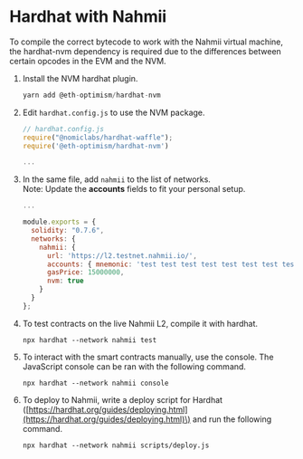 # Hardhat with Nahmii

To compile the correct bytecode to work with the Nahmii virtual machine, the hardhat-nvm dependency is required due to the differences between certain opcodes in the EVM and the NVM.

1. Install the NVM hardhat plugin. 

   ```javascript
   yarn add @eth-optimism/hardhat-nvm
   ```

2. Edit `hardhat.config.js` to use the NVM package. 

   ```javascript
   // hardhat.config.js
   require("@nomiclabs/hardhat-waffle");
   require('@eth-optimism/hardhat-nvm')

   ...
   ```

3. In the same file, add `nahmii` to the list of networks.  
   Note: Update the **accounts** fields to fit your personal setup.

   ```javascript
   ...

   module.exports = {
     solidity: "0.7.6",
     networks: {
       nahmii: {
         url: 'https://l2.testnet.nahmii.io/',
         accounts: { mnemonic: 'test test test test test test test test test test test junk' },
         gasPrice: 15000000,
         nvm: true
       }
     }
   };
   ```

4. To test contracts on the live Nahmii L2, compile it with hardhat. 

   ```text
   npx hardhat --network nahmii test
   ```

5. To interact with the smart contracts manually, use the console. The JavaScript console can be ran with the following command. 

   ```text
   npx hardhat --network nahmii console
   ```

6. To deploy to Nahmii, write a deploy script for Hardhat \([https://hardhat.org/guides/deploying.html](https://hardhat.org/guides/deploying.html)\) and run the following command.

   ```text
   npx hardhat --network nahmii scripts/deploy.js
   ```

